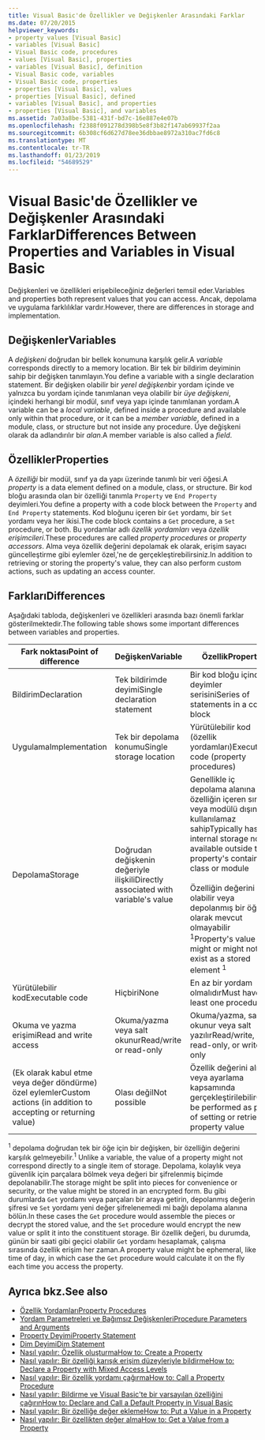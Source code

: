 ```yaml
---
title: Visual Basic'de Özellikler ve Değişkenler Arasındaki Farklar
ms.date: 07/20/2015
helpviewer_keywords:
- property values [Visual Basic]
- variables [Visual Basic]
- Visual Basic code, procedures
- values [Visual Basic], properties
- variables [Visual Basic], definition
- Visual Basic code, variables
- Visual Basic code, properties
- properties [Visual Basic], values
- properties [Visual Basic], defined
- variables [Visual Basic], and properties
- properties [Visual Basic], and variables
ms.assetid: 7a03a8be-5381-431f-bd7c-16e887e4e07b
ms.openlocfilehash: f2388f091278d398b5e8f3b82f147ab69937f2aa
ms.sourcegitcommit: 6b308cf6d627d78ee36dbbae8972a310ac7fd6c8
ms.translationtype: MT
ms.contentlocale: tr-TR
ms.lasthandoff: 01/23/2019
ms.locfileid: "54689529"
---
```

# <a name="differences-between-properties-and-variables-in-visual-basic"></a><span data-ttu-id="6a1ec-102">Visual Basic'de Özellikler ve Değişkenler Arasındaki Farklar</span><span class="sxs-lookup"><span data-stu-id="6a1ec-102">Differences Between Properties and Variables in Visual Basic</span></span>
<span data-ttu-id="6a1ec-103">Değişkenleri ve özellikleri erişebileceğiniz değerleri temsil eder.</span><span class="sxs-lookup"><span data-stu-id="6a1ec-103">Variables and properties both represent values that you can access.</span></span> <span data-ttu-id="6a1ec-104">Ancak, depolama ve uygulama farklılıklar vardır.</span><span class="sxs-lookup"><span data-stu-id="6a1ec-104">However, there are differences in storage and implementation.</span></span>  
  
## <a name="variables"></a><span data-ttu-id="6a1ec-105">Değişkenler</span><span class="sxs-lookup"><span data-stu-id="6a1ec-105">Variables</span></span>  
 <span data-ttu-id="6a1ec-106">A *değişkeni* doğrudan bir bellek konumuna karşılık gelir.</span><span class="sxs-lookup"><span data-stu-id="6a1ec-106">A *variable* corresponds directly to a memory location.</span></span> <span data-ttu-id="6a1ec-107">Bir tek bir bildirim deyiminin sahip bir değişken tanımlayın.</span><span class="sxs-lookup"><span data-stu-id="6a1ec-107">You define a variable with a single declaration statement.</span></span> <span data-ttu-id="6a1ec-108">Bir değişken olabilir bir *yerel değişken*bir yordam içinde ve yalnızca bu yordam içinde tanımlanan veya olabilir bir *üye değişkeni*, içindeki herhangi bir modül, sınıf veya yapı içinde tanımlanan yordam.</span><span class="sxs-lookup"><span data-stu-id="6a1ec-108">A variable can be a *local variable*, defined inside a procedure and available only within that procedure, or it can be a *member variable*, defined in a module, class, or structure but not inside any procedure.</span></span> <span data-ttu-id="6a1ec-109">Üye değişkeni olarak da adlandırılır bir *alan*.</span><span class="sxs-lookup"><span data-stu-id="6a1ec-109">A member variable is also called a *field*.</span></span>  
  
## <a name="properties"></a><span data-ttu-id="6a1ec-110">Özellikler</span><span class="sxs-lookup"><span data-stu-id="6a1ec-110">Properties</span></span>  
 <span data-ttu-id="6a1ec-111">A *özelliği* bir modül, sınıf ya da yapı üzerinde tanımlı bir veri öğesi.</span><span class="sxs-lookup"><span data-stu-id="6a1ec-111">A *property* is a data element defined on a module, class, or structure.</span></span> <span data-ttu-id="6a1ec-112">Bir kod bloğu arasında olan bir özelliği tanımla `Property` ve `End Property` deyimleri.</span><span class="sxs-lookup"><span data-stu-id="6a1ec-112">You define a property with a code block between the `Property` and `End Property` statements.</span></span> <span data-ttu-id="6a1ec-113">Kod bloğunu içeren bir `Get` yordamı, bir `Set` yordamı veya her ikisi.</span><span class="sxs-lookup"><span data-stu-id="6a1ec-113">The code block contains a `Get` procedure, a `Set` procedure, or both.</span></span> <span data-ttu-id="6a1ec-114">Bu yordamlar adlı *özellik yordamları* veya *özellik erişimcileri*.</span><span class="sxs-lookup"><span data-stu-id="6a1ec-114">These procedures are called *property procedures* or *property accessors*.</span></span> <span data-ttu-id="6a1ec-115">Alma veya özellik değerini depolamak ek olarak, erişim sayacı güncelleştirme gibi eylemler özel,'ne de gerçekleştirebilirsiniz.</span><span class="sxs-lookup"><span data-stu-id="6a1ec-115">In addition to retrieving or storing the property's value, they can also perform custom actions, such as updating an access counter.</span></span>  
  
## <a name="differences"></a><span data-ttu-id="6a1ec-116">Farkları</span><span class="sxs-lookup"><span data-stu-id="6a1ec-116">Differences</span></span>  
 <span data-ttu-id="6a1ec-117">Aşağıdaki tabloda, değişkenleri ve özellikleri arasında bazı önemli farklar gösterilmektedir.</span><span class="sxs-lookup"><span data-stu-id="6a1ec-117">The following table shows some important differences between variables and properties.</span></span>  
  
|<span data-ttu-id="6a1ec-118">Fark noktası</span><span class="sxs-lookup"><span data-stu-id="6a1ec-118">Point of difference</span></span>|<span data-ttu-id="6a1ec-119">Değişken</span><span class="sxs-lookup"><span data-stu-id="6a1ec-119">Variable</span></span>|<span data-ttu-id="6a1ec-120">Özellik</span><span class="sxs-lookup"><span data-stu-id="6a1ec-120">Property</span></span>|  
|-------------------------|--------------|--------------|  
|<span data-ttu-id="6a1ec-121">Bildirim</span><span class="sxs-lookup"><span data-stu-id="6a1ec-121">Declaration</span></span>|<span data-ttu-id="6a1ec-122">Tek bildirimde deyimi</span><span class="sxs-lookup"><span data-stu-id="6a1ec-122">Single declaration statement</span></span>|<span data-ttu-id="6a1ec-123">Bir kod bloğu içindeki deyimler serisini</span><span class="sxs-lookup"><span data-stu-id="6a1ec-123">Series of statements in a code block</span></span>|  
|<span data-ttu-id="6a1ec-124">Uygulama</span><span class="sxs-lookup"><span data-stu-id="6a1ec-124">Implementation</span></span>|<span data-ttu-id="6a1ec-125">Tek bir depolama konumu</span><span class="sxs-lookup"><span data-stu-id="6a1ec-125">Single storage location</span></span>|<span data-ttu-id="6a1ec-126">Yürütülebilir kod (özellik yordamları)</span><span class="sxs-lookup"><span data-stu-id="6a1ec-126">Executable code (property procedures)</span></span>|  
|<span data-ttu-id="6a1ec-127">Depolama</span><span class="sxs-lookup"><span data-stu-id="6a1ec-127">Storage</span></span>|<span data-ttu-id="6a1ec-128">Doğrudan değişkenin değeriyle ilişkili</span><span class="sxs-lookup"><span data-stu-id="6a1ec-128">Directly associated with variable's value</span></span>|<span data-ttu-id="6a1ec-129">Genellikle iç depolama alanına özelliğin içeren sınıfı veya modülü dışında kullanılamaz sahip</span><span class="sxs-lookup"><span data-stu-id="6a1ec-129">Typically has internal storage not available outside the property's containing class or module</span></span><br /><br /> <span data-ttu-id="6a1ec-130">Özelliğin değerini olabilir veya depolanmış bir öğe olarak mevcut olmayabilir <sup>1</sup></span><span class="sxs-lookup"><span data-stu-id="6a1ec-130">Property's value might or might not exist as a stored element <sup>1</sup></span></span>|  
|<span data-ttu-id="6a1ec-131">Yürütülebilir kod</span><span class="sxs-lookup"><span data-stu-id="6a1ec-131">Executable code</span></span>|<span data-ttu-id="6a1ec-132">Hiçbiri</span><span class="sxs-lookup"><span data-stu-id="6a1ec-132">None</span></span>|<span data-ttu-id="6a1ec-133">En az bir yordam olmalıdır</span><span class="sxs-lookup"><span data-stu-id="6a1ec-133">Must have at least one procedure</span></span>|  
|<span data-ttu-id="6a1ec-134">Okuma ve yazma erişimi</span><span class="sxs-lookup"><span data-stu-id="6a1ec-134">Read and write access</span></span>|<span data-ttu-id="6a1ec-135">Okuma/yazma veya salt okunur</span><span class="sxs-lookup"><span data-stu-id="6a1ec-135">Read/write or read-only</span></span>|<span data-ttu-id="6a1ec-136">Okuma/yazma, salt okunur veya salt yazılır</span><span class="sxs-lookup"><span data-stu-id="6a1ec-136">Read/write, read-only, or write-only</span></span>|  
|<span data-ttu-id="6a1ec-137">(Ek olarak kabul etme veya değer döndürme) özel eylemler</span><span class="sxs-lookup"><span data-stu-id="6a1ec-137">Custom actions (in addition to accepting or returning value)</span></span>|<span data-ttu-id="6a1ec-138">Olası değil</span><span class="sxs-lookup"><span data-stu-id="6a1ec-138">Not possible</span></span>|<span data-ttu-id="6a1ec-139">Özellik değerini alma veya ayarlama kapsamında gerçekleştirilebilir</span><span class="sxs-lookup"><span data-stu-id="6a1ec-139">Can be performed as part of setting or retrieving property value</span></span>|  
  
 <span data-ttu-id="6a1ec-140"><sup>1</sup> depolama doğrudan tek bir öğe için bir değişken, bir özelliğin değerini karşılık gelmeyebilir.</span><span class="sxs-lookup"><span data-stu-id="6a1ec-140"><sup>1</sup> Unlike a variable, the value of a property might not correspond directly to a single item of storage.</span></span> <span data-ttu-id="6a1ec-141">Depolama, kolaylık veya güvenlik için parçalara bölmek veya değeri bir şifrelenmiş biçimde depolanabilir.</span><span class="sxs-lookup"><span data-stu-id="6a1ec-141">The storage might be split into pieces for convenience or security, or the value might be stored in an encrypted form.</span></span> <span data-ttu-id="6a1ec-142">Bu gibi durumlarda `Get` yordamı veya parçaları bir araya getirin, depolanmış değerin şifresi ve `Set` yordamı yeni değer şifrelenemedi mi bağlı depolama alanına bölün.</span><span class="sxs-lookup"><span data-stu-id="6a1ec-142">In these cases the `Get` procedure would assemble the pieces or decrypt the stored value, and the `Set` procedure would encrypt the new value or split it into the constituent storage.</span></span> <span data-ttu-id="6a1ec-143">Bir özellik değeri, bu durumda, günün bir saati gibi geçici olabilir `Get` yordamı hesaplamak, çalışma sırasında özellik erişim her zaman.</span><span class="sxs-lookup"><span data-stu-id="6a1ec-143">A property value might be ephemeral, like time of day, in which case the `Get` procedure would calculate it on the fly each time you access the property.</span></span>  
  
## <a name="see-also"></a><span data-ttu-id="6a1ec-144">Ayrıca bkz.</span><span class="sxs-lookup"><span data-stu-id="6a1ec-144">See also</span></span>
- [<span data-ttu-id="6a1ec-145">Özellik Yordamları</span><span class="sxs-lookup"><span data-stu-id="6a1ec-145">Property Procedures</span></span>](./property-procedures.md)
- [<span data-ttu-id="6a1ec-146">Yordam Parametreleri ve Bağımsız Değişkenleri</span><span class="sxs-lookup"><span data-stu-id="6a1ec-146">Procedure Parameters and Arguments</span></span>](./procedure-parameters-and-arguments.md)
- [<span data-ttu-id="6a1ec-147">Property Deyimi</span><span class="sxs-lookup"><span data-stu-id="6a1ec-147">Property Statement</span></span>](../../../../visual-basic/language-reference/statements/property-statement.md)
- [<span data-ttu-id="6a1ec-148">Dim Deyimi</span><span class="sxs-lookup"><span data-stu-id="6a1ec-148">Dim Statement</span></span>](../../../../visual-basic/language-reference/statements/dim-statement.md)
- [<span data-ttu-id="6a1ec-149">Nasıl yapılır: Özellik oluşturma</span><span class="sxs-lookup"><span data-stu-id="6a1ec-149">How to: Create a Property</span></span>](./how-to-create-a-property.md)
- [<span data-ttu-id="6a1ec-150">Nasıl yapılır: Bir özelliği karışık erişim düzeyleriyle bildirme</span><span class="sxs-lookup"><span data-stu-id="6a1ec-150">How to: Declare a Property with Mixed Access Levels</span></span>](./how-to-declare-a-property-with-mixed-access-levels.md)
- [<span data-ttu-id="6a1ec-151">Nasıl yapılır: Bir özellik yordamı çağırma</span><span class="sxs-lookup"><span data-stu-id="6a1ec-151">How to: Call a Property Procedure</span></span>](./how-to-call-a-property-procedure.md)
- [<span data-ttu-id="6a1ec-152">Nasıl yapılır: Bildirme ve Visual Basic'te bir varsayılan özelliğini çağırın</span><span class="sxs-lookup"><span data-stu-id="6a1ec-152">How to: Declare and Call a Default Property in Visual Basic</span></span>](./how-to-declare-and-call-a-default-property.md)
- [<span data-ttu-id="6a1ec-153">Nasıl yapılır: Bir özelliğe değer ekleme</span><span class="sxs-lookup"><span data-stu-id="6a1ec-153">How to: Put a Value in a Property</span></span>](./how-to-put-a-value-in-a-property.md)
- [<span data-ttu-id="6a1ec-154">Nasıl yapılır: Bir özellikten değer alma</span><span class="sxs-lookup"><span data-stu-id="6a1ec-154">How to: Get a Value from a Property</span></span>](./how-to-get-a-value-from-a-property.md)
